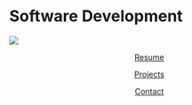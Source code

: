 # Software Development
<img src="https://pbs.twimg.com/profile_images/1007265563201204224/qxWgmvS6_400x400.jpg" align="middle">
<center>
<p class="body"><a href="resume.html">Resume</a></p>
<p class="body"><a href="projects.html">Projects</a></p>
<p class="body"><a href="contact.html">Contact</a></p>
</center>
